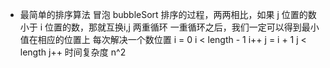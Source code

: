 - 最简单的排序算法
  冒泡 bubbleSort
  排序的过程，两两相比，如果 j 位置的数 小于 i 位置的数，那就互换i,j
  两重循环 
  一重循环之后，我们一定可以得到最小值在相应的位置上
  每次解决一个数位置
  i = 0   i < length - 1  i++
  j = i + 1 j < length  j++
  时间复杂度 n^2